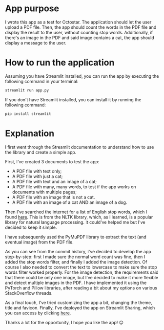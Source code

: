 # App purpose
I wrote this app as a test for Octostar.
The application should let the user upload a PDF file.
Then, the app should count the words in the PDF file and display the result to the user, without counting stop words.
Additionally, if there's an image in the PDF and said image contains a cat, the app should display a message to the user.

# How to run the application
Assuming you have Streamlit installed, you can run the app by executing the following command in your terminal:

```bash
streamlit run app.py
```

If you don't have Streamlit installed, you can install it by running the following command:

```bash
pip install streamlit
```

# Explanation
I first went through the Streamlit documentation to understand how to use the library and create a simple app.

First, I've created 3 documents to test the app:
- A PDF file with text only;
- A PDF file with just a cat;
- A PDF file with text and an image of a cat;
- A PDF file with many, many words, to test if the app works on documents with multiple pages;
- A PDF file with an image that is not a cat.
- A PDF file with an image of a cat AND an image of a dog.

Then I've searched the internet for a list of English stop words, which I found [here](https://gist.github.com/sebleier/554280).
This is from the NLTK library, which, as I learned, is a popular library for natural language processing. It could've helped me but I've decided to keep it simple.

I have subsequently used the PyMuPDF library to extract the text (and eventual image) from the PDF file.

As you can see from the commit history, I've decided to develop the app step-by-step: first I made sure the normal word count was fine, then I added the stop words filter, and finally I added the image detection.
Of course I also needed to convert the text to lowercase to make sure the stop words filter worked properly.
For the image detection, the requirements said that there could be only one image, but I've decided to make it more flexible and detect multiple images in the PDF.
I have implemented it using the PyTorch and Pillow libraries, after reading a bit about my options on various StackOverflow threads.

As a final touch, I've tried customizing the app a bit, changing the theme, title and favicon.
Finally, I've deployed the app on Streamlit Sharing, which you can access by clicking [here](https://pdf-cat-reader.streamlit.app/).

Thanks a lot for the opportunity, I hope you like the app! 😊
